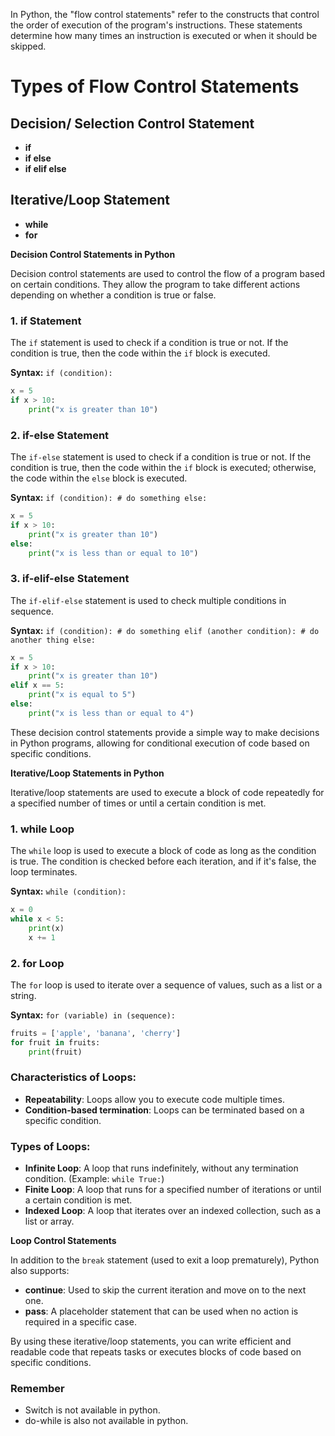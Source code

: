 In Python, the "flow control statements" refer to the constructs that control the order of execution of the program's instructions. These statements determine how many times an instruction is executed or when it should be skipped.

# Types of Flow Control Statements
## Decision/ Selection Control Statement
- **if**
- **if else**
- **if elif else**

## Iterative/Loop Statement
- **while**
- **for**

**Decision Control Statements in Python**

Decision control statements are used to control the flow of a program based on certain conditions. They allow the program to take different actions depending on whether a condition is true or false.

### 1. **if Statement**

The `if` statement is used to check if a condition is true or not. If the condition is true, then the code within the `if` block is executed.

**Syntax:** `if (condition):`
```python
x = 5
if x > 10:
    print("x is greater than 10")
```

### 2. **if-else Statement**

The `if-else` statement is used to check if a condition is true or not. If the condition is true, then the code within the `if` block is executed; otherwise, the code within the `else` block is executed.

**Syntax:** `if (condition): # do something else:`
```python
x = 5
if x > 10:
    print("x is greater than 10")
else:
    print("x is less than or equal to 10")
```

### 3. **if-elif-else Statement**

The `if-elif-else` statement is used to check multiple conditions in sequence.

**Syntax:** `if (condition): # do something elif (another condition): # do another thing else:`
```python
x = 5
if x > 10:
    print("x is greater than 10")
elif x == 5:
    print("x is equal to 5")
else:
    print("x is less than or equal to 4")
```

These decision control statements provide a simple way to make decisions in Python programs, allowing for conditional execution of code based on specific conditions.

**Iterative/Loop Statements in Python**

Iterative/loop statements are used to execute a block of code repeatedly for a specified number of times or until a certain condition is met.

### 1. **while Loop**

The `while` loop is used to execute a block of code as long as the condition is true. The condition is checked before each iteration, and if it's false, the loop terminates.

**Syntax:** `while (condition):`
```python
x = 0
while x < 5:
    print(x)
    x += 1
```

### 2. **for Loop**

The `for` loop is used to iterate over a sequence of values, such as a list or a string.

**Syntax:** `for (variable) in (sequence):`
```python
fruits = ['apple', 'banana', 'cherry']
for fruit in fruits:
    print(fruit)
```

### Characteristics of Loops:

* **Repeatability**: Loops allow you to execute code multiple times.
* **Condition-based termination**: Loops can be terminated based on a specific condition.

### Types of Loops:

* **Infinite Loop**: A loop that runs indefinitely, without any termination condition. (Example: `while True:`)
* **Finite Loop**: A loop that runs for a specified number of iterations or until a certain condition is met.
* **Indexed Loop**: A loop that iterates over an indexed collection, such as a list or array.

**Loop Control Statements**

In addition to the `break` statement (used to exit a loop prematurely), Python also supports:

* **continue**: Used to skip the current iteration and move on to the next one.
* **pass**: A placeholder statement that can be used when no action is required in a specific case.

By using these iterative/loop statements, you can write efficient and readable code that repeats tasks or executes blocks of code based on specific conditions.

### Remember
- Switch is not available in python.
- do-while is also not available in python.
